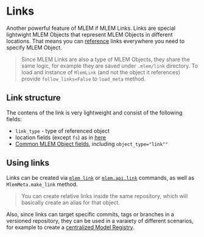 # Links

Another powerful feature of MLEM if MLEM Links. Links are special lightwight
MLEM Objects that represent MLEM Objects in different locations. That means you
can [reference](/doc/user-guide/project-structure#referencing-mlem-objects)
links everywhere you need to specify MLEM Object.

> Since MLEM Links are also a type of MLEM Objects, they share the same logic,
> for example they are saved under `.mlem/link` directory. To load and instance
> of `MlemLink` (and not the object it references) provide `follow_links=False`
> to `load_meta` method.

## Link structure

The contens of the link is very lightweight and consist of the following fields:

- `link_type` - type of referenced object
- location fields (except `fs`) as in
  [here](/doc/user-guide/project-structure#referencing-mlem-objects)
- [Common MLEM Object fields](/doc/user-guide/basic-concepts#common-fields),
  including `object_type="link""`

## Using links

Links can be created via [`mlem link`](/doc/cli-reference/link) or
[`mlem.api.link`](/doc/api-reference/link) commands, as well as
`MlemMeta.make_link` method.

> You can create relative links inside the same repository, which will basically
> create an alias for that object.

Also, since links can target specific commits, tags or branches in a versioned
repository, they can be used in a varaiety of different scenarios, for example
to create a [centralized Model Registry](/doc/use-cases/mlem-mr).
